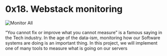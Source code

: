 # 0x18. Webstack monitoring

![Monitor All](https://s3.amazonaws.com/intranet-projects-files/holbertonschool-sysadmin_devops/281/hb3pAsO.png)

“You cannot fix or improve what you cannot measure” is a famous saying in the Tech industry. In the age of the data-ism, monitoring how our Software systems are doing is an important thing. In this project, we will implement one of many tools to measure what is going on our servers
